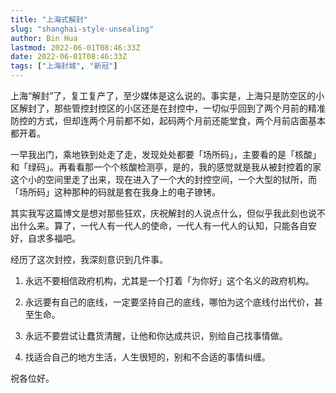 ```yaml
---
title: "上海式解封"
slug: "shanghai-style-unsealing"
author: Bin Hua
lastmod: 2022-06-01T08:46:33Z
date: 2022-06-01T08:46:33Z
tags: ["上海封城", "新冠"]
---
```


上海“解封”了，复工复产了，至少媒体是这么说的。事实是，上海只是防空区的小区解封了，那些管控封控区的小区还是在封控中，一切似乎回到了两个月前的精准防控的方式，但却连两个月前都不如，起码两个月前还能堂食，两个月前店面基本都开着。

一早我出门，乘地铁到处走了走，发现处处都要「场所码」，主要看的是「核酸」和「绿码」。再看看那一个个核酸检测亭，是的，我的感觉就是我从被封控着的家这个小的空间里走了出来，现在进入了一个大的封控空间，一个大型的狱所，而「场所码」这种那种的码就是套在我身上的电子镣铐。

其实我写这篇博文是想对那些狂欢，庆祝解封的人说点什么，但似乎我此刻也说不出什么来。算了，一代人有一代人的使命，一代人有一代人的认知，只能各自安好，自求多福吧。

经历了这次封控，我深刻意识到几件事。

1. 永远不要相信政府机构，尤其是一个打着「为你好」这个名义的政府机构。

2. 永远要有自己的底线，一定要坚持自己的底线，哪怕为这个底线付出代价，甚至生命。

3. 永远不要尝试让蠢货清醒，让他和你达成共识，别给自己找事情做。

4. 找适合自己的地方生活，人生很短的，别和不合适的事情纠缠。

祝各位好。